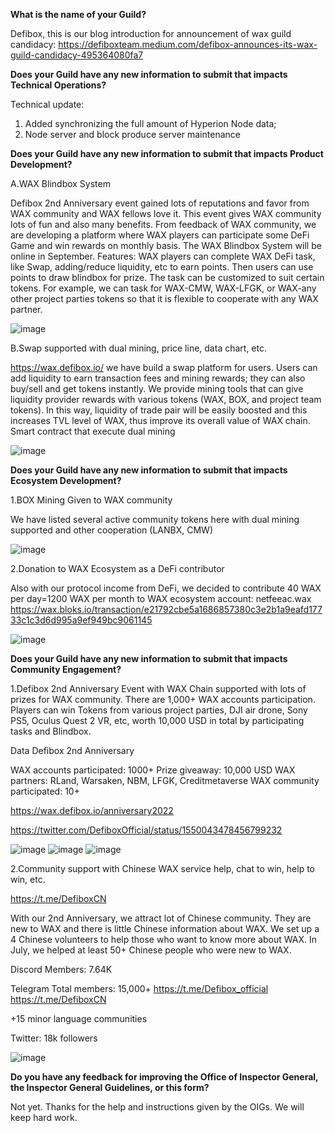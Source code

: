 **What is the name of your Guild?**

Defibox, this is our blog introduction for announcement of wax guild candidacy:
https://defiboxteam.medium.com/defibox-announces-its-wax-guild-candidacy-495364080fa7



**Does your Guild have any new information to submit that impacts Technical Operations?**

Technical update:
1. Added synchronizing the full amount of Hyperion Node data;
2. Node server and block produce server maintenance



**Does your Guild have any new information to submit that impacts Product Development?**

A.WAX Blindbox System

Defibox 2nd Anniversary event gained lots of reputations and favor from WAX community and WAX fellows love it. This event gives WAX community lots of fun and also many benefits. From feedback of WAX community, we are developing a platform where WAX players can participate some DeFi Game and win rewards on monthly basis. The WAX Blindbox System will be online in September.
Features: WAX players can complete WAX DeFi task, like Swap, adding/reduce liquidity, etc to earn points. Then users can use points to draw blindbox for prize. The task can be customized to suit certain tokens. For example, we can task for WAX-CMW, WAX-LFGK, or WAX-any other project parties tokens so that it is flexible to cooperate with any WAX partner.

![image](https://user-images.githubusercontent.com/93515916/187413551-13a505f9-2dba-42fb-abc1-68c26de9f266.png)

B.Swap supported with dual mining, price line, data chart, etc.

https://wax.defibox.io/
we have build a swap platform for users. Users can add liquidity to earn transaction fees and mining rewards; they can also buy/sell and get tokens instantly. We provide mining tools that can give liquidity provider rewards with various tokens (WAX, BOX, and project team tokens). In this way, liquidity of trade pair will be easily boosted and this increases TVL level of WAX, thus improve its overall value of WAX chain. Smart contract that execute dual mining

![image](https://user-images.githubusercontent.com/93515916/187414137-682cb789-af3f-47cb-b707-c3d32c7f8377.png)



**Does your Guild have any new information to submit that impacts Ecosystem Development?**

1.BOX Mining Given to WAX community

We have listed several active community tokens here with dual mining supported and other cooperation (LANBX, CMW)	

![image](https://user-images.githubusercontent.com/93515916/187414889-3233d317-f654-4578-a4c9-f2c33018249c.png)

2.Donation to WAX Ecosystem as a DeFi contributor

Also with our protocol income from DeFi, we decided to contribute 40 WAX per day=1200 WAX per month to WAX ecosystem account: netfeeac.wax
https://wax.bloks.io/transaction/e21792cbe5a1686857380c3e2b1a9eafd17733c1c3d6d995a9ef949bc9061145

![image](https://user-images.githubusercontent.com/93515916/187414833-2653e9b9-e49c-4550-874b-9325ddf5dacb.png)



**Does your Guild have any new information to submit that impacts Community Engagement?**

1.Defibox 2nd Anniversary Event with WAX Chain supported with lots of prizes for WAX community.
There are 1,000+ WAX accounts participation. Players can win Tokens from various project parties, DJI air drone, Sony PS5, Oculus Quest 2 VR, etc, worth 10,000 USD in total by participating tasks and Blindbox.

Data Defibox 2nd Anniversary

WAX accounts participated: 1000+
Prize giveaway: 10,000 USD
WAX partners: RLand, Warsaken, NBM, LFGK, Creditmetaverse
WAX community participated: 10+

https://wax.defibox.io/anniversary2022

https://twitter.com/DefiboxOfficial/status/1550043478456799232

![image](https://user-images.githubusercontent.com/93515916/187416047-d0f5349b-9507-48b0-89c9-788eba40dd8f.png)
![image](https://user-images.githubusercontent.com/93515916/187416068-3faf964c-c932-4c1d-af7f-873a1dd5021b.png)
![image](https://user-images.githubusercontent.com/93515916/187416076-acfaa03d-fe4c-433b-b76d-649e0d0a6183.png)


2.Community support with Chinese WAX service help, chat to win, help to win, etc.

https://t.me/DefiboxCN

With our 2nd Anniversary, we attract lot of Chinese community. They are new to WAX and there is little Chinese information about WAX. We set up a 4 Chinese volunteers to help those who want to know more about WAX. In July, we helped at least 50+ Chinese people who were new to WAX.

Discord
Members: 7.64K

Telegram
Total members: 15,000+
https://t.me/Defibox_official
https://t.me/DefiboxCN

+15 minor language communities

Twitter: 18k followers

![image](https://user-images.githubusercontent.com/93515916/187416162-3ccbf831-07b9-4650-9017-a799932836f3.png)



**Do you have any feedback for improving the Office of Inspector General, the Inspector General Guidelines, or this form?**

Not yet. Thanks for the help and instructions given by the OIGs. We will keep hard work.








